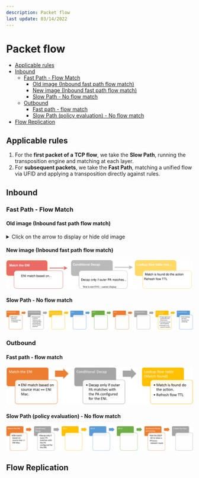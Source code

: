 ```yaml
---
description: Packet flow
last update: 03/14/2022
---
```


# Packet flow

- [Applicable rules](#applicable-rules)
- [Inbound](#inbound)
  - [Fast Path - Flow Match](#fast-path---flow-match)
    - [Old image (Inbound fast path flow match)](#old-image-inbound-fast-path-flow-match)
    - [New image (Inbound fast path flow match)](#new-image-inbound-fast-path-flow-match)
    - [Slow Path - No flow match](#slow-path---no-flow-match)
  - [Outbound](#outbound)
    - [Fast path - flow match](#fast-path---flow-match-1)
    - [Slow Path (policy evaluation) - No flow match](#slow-path-policy-evaluation---no-flow-match)
- [Flow Replication](#flow-replication)

## Applicable rules

1. For the **first packet of a TCP flow**, we take the **Slow Path**, running the transposition engine and matching at each layer.  
2. For **subsequent packets**, we take the **Fast Path**, matching a unified flow via UFID and applying a transposition directly against rules.


## Inbound

### Fast Path - Flow Match

#### Old image (Inbound fast path flow match) 

<details>
  <summary>Click on the arrow to display or hide old image</summary>

![Inb](./images/sdn/inb_fast_path_flow_match.png)

</details>

#### New image (Inbound fast path flow match)  

![Inb](./images/sdn/sdn-packet-flow-inbound-fast-path-flow-match.svg)
 

#### Slow Path - No flow match

 ![InbSP](./images/sdn/in_slow_path_no_flow_match.png)

### Outbound

#### Fast path - flow match

![OutFP](./images/sdn/out_fast_path_flow_match.png)

#### Slow Path (policy evaluation) - No flow match

![OutSP](./images/sdn/out_slow_path_pol_eval_no_flow_match.png)


## Flow Replication